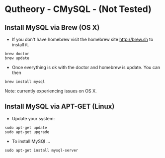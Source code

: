 # Qutheory - CMySQL - (Not Tested)

## Install MySQL via Brew (OS X) 
* If you don't have homebrew visit the homebrew site http://brew.sh to install it.

```
brew doctor
brew update
```
* Once everything is ok with the doctor and homebrew is update. You can then 

```
brew install mysql
```

Note: currently experiencing issues on OS X. 

## Install MySQL via APT-GET (Linux)

* Update your system:
```
sudo apt-get update
sudo apt-get upgrade
```

* To install MySQl ...

```
sudo apt-get install mysql-server
```


